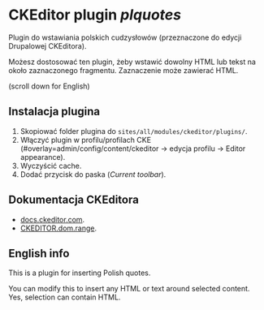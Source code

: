 # CKEditor plugin *plquotes* 

Plugin do wstawiania polskich cudzysłowów (przeznaczone do edycji Drupalowej CKEditora).

Możesz dostosować ten plugin, żeby wstawić dowolny HTML lub tekst na około zaznaczonego fragmentu. Zaznaczenie może zawierać HTML.

(scroll down for English)

Instalacja plugina
------------------
1. Skopiować folder plugina do `sites/all/modules/ckeditor/plugins/`.
2. Włączyć plugin w profilu/profilach CKE (#overlay=admin/config/content/ckeditor → edycja profilu → Editor appearance).
3. Wyczyścić cache.
4. Dodać przycisk do paska (*Current toolbar*).

Dokumentacja CKEditora
----------------------
* [docs.ckeditor.com](http://docs.ckeditor.com/).
* [CKEDITOR.dom.range](http://docs.ckeditor.com/#!/api/CKEDITOR.dom.range).


English info
------------

This is a plugin for inserting Polish quotes.

You can modify this to insert any HTML or text around selected content. Yes, selection can contain HTML.  
